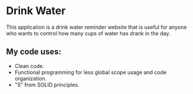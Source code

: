 # Drink Water
This application is a drink water reminder website that is useful for anyone who wants to control how many cups of water has drank in the day.
## My code uses: 
- Clean code.
- Functional programming for less global scope usage and code organization.
- "S" from SOLID principles.